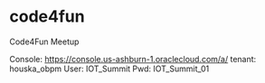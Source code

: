 # code4fun
Code4Fun Meetup


Console: https://console.us-ashburn-1.oraclecloud.com/a/
tenant:	houska_obpm
User:		IOT_Summit
Pwd:		IOT_Summit_01


